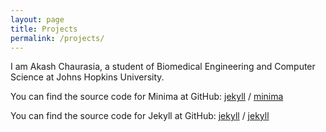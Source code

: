 ```yaml
---
layout: page
title: Projects
permalink: /projects/
---
```


I am Akash Chaurasia, a student of Biomedical Engineering and Computer Science at Johns Hopkins University.

You can find the source code for Minima at GitHub:
[jekyll][jekyll-organization] /
[minima](https://github.com/jekyll/minima)

You can find the source code for Jekyll at GitHub:
[jekyll][jekyll-organization] /
[jekyll](https://github.com/jekyll/jekyll)


[jekyll-organization]: https://github.com/jekyll

